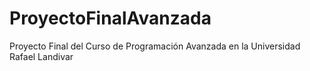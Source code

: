 # ProyectoFinalAvanzada
Proyecto Final del Curso de Programación Avanzada en la Universidad Rafael Landivar
